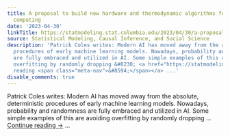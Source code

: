 ```yaml
---
title: A proposal to build new hardware and thermodynamic algorithms for stochastic
  computing
date: '2023-04-30'
linkTitle: https://statmodeling.stat.columbia.edu/2023/04/30/a-proposal-to-build-new-hardware-and-thermodynamic-algorithms-for-stochastic-computing/
source: Statistical Modeling, Causal Inference, and Social Science
description: 'Patrick Coles writes: Modern AI has moved away from the absolute, deterministic
  procedures of early machine learning models. Nowadays, probability and randomness
  are fully embraced and utilized in AI. Some simple examples of this are avoiding
  overfitting by randomly dropping &#8230; <a href="https://statmodeling.stat.columbia.edu/2023/04/30/a-proposal-to-build-new-hardware-and-thermodynamic-algorithms-for-stochastic-computing/">Continue
  reading <span class="meta-nav">&#8594;</span></a> ...'
disable_comments: true
---
```

Patrick Coles writes: Modern AI has moved away from the absolute, deterministic procedures of early machine learning models. Nowadays, probability and randomness are fully embraced and utilized in AI. Some simple examples of this are avoiding overfitting by randomly dropping &#8230; <a href="https://statmodeling.stat.columbia.edu/2023/04/30/a-proposal-to-build-new-hardware-and-thermodynamic-algorithms-for-stochastic-computing/">Continue reading <span class="meta-nav">&#8594;</span></a> ...